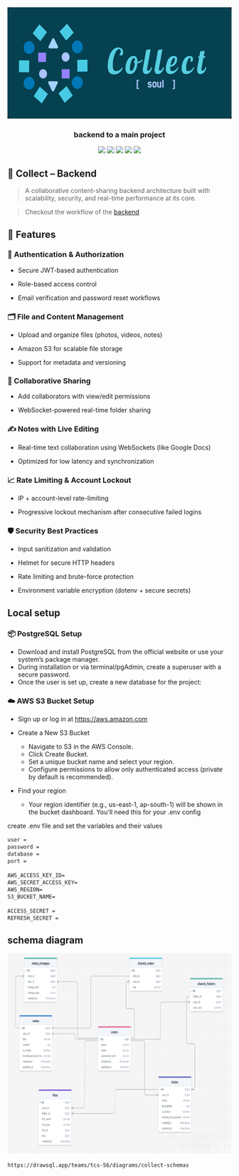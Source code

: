 <div align="center">
  
<img src="/public/github-logo.png" alt="Circular Image" width="600" height="250">

</div>
<h3 align="center"> backend to a main project </h3>

<p align="center">
     <img src = "https://img.shields.io/badge/Node-40916c?style=for-the-badge&logo=node.js&logoColor=white" />
     <img src = "https://img.shields.io/badge/PostgreSQL-5849BE?style=for-the-badge&logo=postgresql&logoColor=white" />
     <img src = "https://img.shields.io/badge/Express-52b788.svg?style=for-the-badge&logo=express&logoColor=white" />
     <img src = "https://img.shields.io/badge/aws-fdc500.svg?style=for-the-badge&logo=amazon-web-services&logoColor=black" />
     <img src = "https://img.shields.io/badge/JWT-%23000000.svg?style=for-the-badge&logo=json-web-tokens&logoColor=white" />
 </p>

## 🧠 Collect – Backend

> A collaborative content-sharing backend architecture built with scalability, security, and real-time performance at its core.

> Checkout the workflow of the [backend](https://whimsical.com/AssHGnjcEBEoucSVXDV4LB)

## 🚀 Features
### 🔐 Authentication & Authorization

- Secure JWT-based authentication

- Role-based access control

- Email verification and password reset workflows

### 🗂️ File and Content Management

- Upload and organize files (photos, videos, notes)

- Amazon S3 for scalable file storage

- Support for metadata and versioning

### 👥 Collaborative Sharing

- Add collaborators with view/edit permissions

- WebSocket-powered real-time folder sharing

### ✍️ Notes with Live Editing

- Real-time text collaboration using WebSockets (like Google Docs)

- Optimized for low latency and synchronization

### 📈 Rate Limiting & Account Lockout

- IP + account-level rate-limiting

- Progressive lockout mechanism after consecutive failed logins

### 🛡️ Security Best Practices

- Input sanitization and validation

- Helmet for secure HTTP headers

- Rate limiting and brute-force protection

- Environment variable encryption (dotenv + secure secrets)

## Local setup
### 📦 PostgreSQL Setup
- Download and install PostgreSQL from the official website or use your system’s package manager.
- During installation or via terminal/pgAdmin, create a superuser with a secure password.
- Once the user is set up, create a new database for the project:

### ☁️ AWS S3 Bucket Setup
- Sign up or log in at https://aws.amazon.com
  
- Create a New S3 Bucket
  - Navigate to S3 in the AWS Console.
  - Click Create Bucket.
  - Set a unique bucket name and select your region.
  - Configure permissions to allow only authenticated access (private by default is recommended).

- Find your region
  - Your region identifier (e.g., us-east-1, ap-south-1) will be shown in the bucket dashboard. You'll need this for your .env config

create .env file and set the variables and their values
```env
user = 
password = 
database = 
port = 

AWS_ACCESS_KEY_ID=
AWS_SECRET_ACCESS_KEY=
AWS_REGION=
S3_BUCKET_NAME=

ACCESS_SECRET = 
REFRESH_SECRET = 
```

## schema diagram
<img src="/collect-schema.png" width="780" height="450">

```
https://drawsql.app/teams/tcs-56/diagrams/collect-schemas
```
